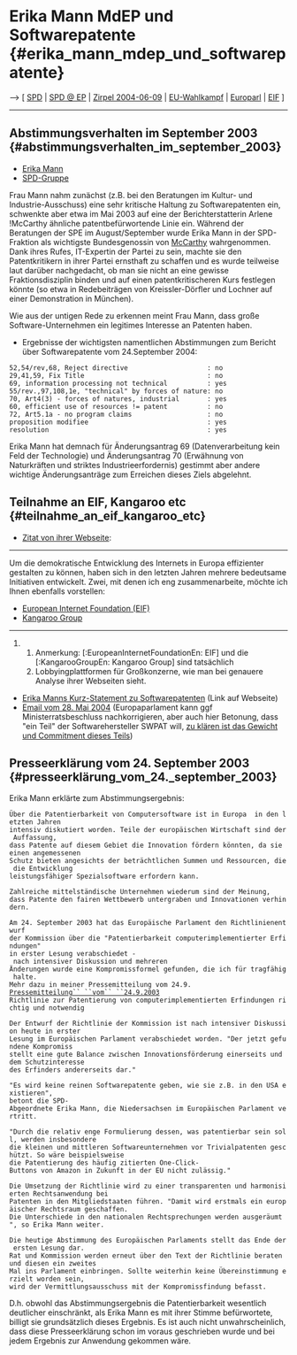 # Erika Mann MdEP und Softwarepatente {#erika_mann_mdep_und_softwarepatente}

\--\> \[ [ SPD](SwpatspdDe "wikilink") \| [ SPD @
EP](ElectDeSpd0405De "wikilink") \| [ Zirpel
2004-06-09](Zirpel040609De "wikilink") \| [
EU-Wahlkampf](ElectAct0405De "wikilink") \| [
Europarl](SwpateuroparlEn "wikilink") \| [
EIF](EuropeanInternetFoundationEn "wikilink") \]

------------------------------------------------------------------------

## Abstimmungsverhalten im September 2003 {#abstimmungsverhalten_im_september_2003}

-   [Erika
    Mann](http://beauprez.net/softpat/lobbybase/mepsummary.php?name=Mann,%20Erika "wikilink")
-   [SPD-Gruppe](http://beauprez.net/softpat/lobbybase/search.php?region=&country=DE&party=PSE "wikilink")

Frau Mann nahm zunächst (z.B. bei den Beratungen im Kultur- und
Industrie-Ausschuss) eine sehr kritische Haltung zu Softwarepatenten
ein, schwenkte aber etwa im Mai 2003 auf eine der Berichterstatterin
Arlene !McCarthy ähnliche patentbefürwortende Linie ein. Während der
Beratungen der SPE im August/September wurde Erika Mann in der
SPD-Fraktion als wichtigste Bundesgenossin von
[McCarthy](McCarthy "wikilink") wahrgenommen. Dank ihres Rufes,
IT-Expertin der Partei zu sein, machte sie den Patentkritikern in ihrer
Partei ernsthaft zu schaffen und es wurde teilweise laut darüber
nachgedacht, ob man sie nicht an eine gewisse Fraktionsdisziplin binden
und auf einen patentkritischeren Kurs festlegen könnte (so etwa in
Redebeiträgen von Kreissler-Dörfler und Lochner auf einer Demonstration
in München).

Wie aus der untigen Rede zu erkennen meint Frau Mann, dass große
Software-Unternehmen ein legitimes Interesse an Patenten haben.

-   Ergebnisse der wichtigsten namentlichen Abstimmungen zum Bericht
    über Softwarepatente vom 24.September 2004:

`52,54/rev,68, Reject directive                    : no`\
`29,41,59, Fix Title                               : no`\
`69, information processing not technical          : yes`\
`55/rev.,97,108,1e, "technical" by forces of nature: no`\
`70, Art4(3) - forces of natures, industrial       : yes`\
`60, efficient use of resources != patent          : no`\
`72, Art5.1a - no program claims                   : no`\
`proposition modifiee                              : yes`\
`resolution                                        : yes`

Erika Mann hat demnach für Änderungsantrag 69 (Datenverarbeitung kein
Feld der Technologie) und Änderungsantrag 70 (Erwähnung von Naturkräften
und striktes Industrieerfordernis) gestimmt aber andere wichtige
Änderungsanträge zum Erreichen dieses Ziels abgelehnt.

## Teilnahme an EIF, Kangaroo etc {#teilnahme_an_eif_kangaroo_etc}

-   [Zitat von ihrer
    Webseite](http://erikamann.com/scripts/index.php3?id=9&akpage=0 "wikilink"):

------------------------------------------------------------------------

Um die demokratische Entwicklung des Internets in Europa effizienter
gestalten zu können, haben sich in den letzten Jahren mehrere bedeutsame
Initiativen entwickelt. Zwei, mit denen ich eng zusammenarbeite, möchte
ich Ihnen ebenfalls vorstellen:

-   [European Internet Foundation
    (EIF)](http://erikamann.com/scripts/index.php3?id=127&akpage=0 "wikilink")
-   [Kangaroo
    Group](http://erikamann.com/scripts/index.php3?id=128&akpage=0 "wikilink")

------------------------------------------------------------------------

1.  1.  Anmerkung: \[:EuropeanInternetFoundationEn: EIF\] und die
        \[:KangarooGroupEn: Kangaroo Group\] sind tatsächlich
    2.  Lobbyingplattformen für Großkonzerne, wie man bei genauere
        Analyse ihrer Webseiten sieht.

-   [Erika Manns Kurz-Statement zu
    Softwarepatenten](http://erikamann.com/scripts/index.php3?id=152&akpage=0 "wikilink")
    (Link auf Webseite)
-   [ Email vom 28. Mai 2004](LtrEmann040528De "wikilink")
    (Europaparlament kann ggf Ministerratsbeschluss nachkorrigieren,
    aber auch hier Betonung, dass \"ein Teil\" der Softwarehersteller
    SWPAT will, [zu klären ist das Gewicht und Commitment dieses
    Teils](http://swpat.ffii.org/analysis/sektor/ "wikilink"))

## Presseerklärung vom 24. September 2003 {#presseerklärung_vom_24._september_2003}

Erika Mann erklärte zum Abstimmungsergebnis:

`Über die Patentierbarkeit von Computersoftware ist in Europa  in den letzten Jahren`\
`intensiv diskutiert worden. Teile der europäischen Wirtschaft sind der Auffassung,`\
`dass Patente auf diesem Gebiet die Innovation fördern könnten, da sie einen angemessenen`\
`Schutz bieten angesichts der beträchtlichen Summen und Ressourcen, die die Entwicklung`\
`leistungsfähiger Spezialsoftware erfordern kann.`

`Zahlreiche mittelständische Unternehmen wiederum sind der Meinung,`\
`dass Patente den fairen Wettbewerb untergraben und Innovationen verhindern.`

`Am 24. September 2003 hat das Europäische Parlament den Richtlinienentwurf`\
`der Kommission über die "Patentierbarkeit computerimplementierter Erfindungen"`\
`in erster Lesung verabschiedet - nach intensiver Diskussion und mehreren`\
`Änderungen wurde eine Kompromissformel gefunden, die ich für tragfähig halte.`\
`Mehr dazu in meiner Pressemitteilung vom 24.9.`\
[`Pressemitteilung`` ``vom`` ``24.9.2003`](http://erikamann.com/scripts/index.php3?id=183 "wikilink")\
`Richtlinie zur Patentierung von computerimplementierten Erfindungen richtig und notwendig`

`Der Entwurf der Richtlinie der Kommission ist nach intensiver Diskussion heute in erster`\
`Lesung im Europäischen Parlament verabschiedet worden. "Der jetzt gefundene Kompromiss`\
`stellt eine gute Balance zwischen Innovationsförderung einerseits und dem Schutzinteresse`\
`des Erfinders andererseits dar."`

`"Es wird keine reinen Softwarepatente geben, wie sie z.B. in den USA existieren",`\
`betont die SPD-Abgeordnete Erika Mann, die Niedersachsen im Europäischen Parlament vertritt.`

`"Durch die relativ enge Formulierung dessen, was patentierbar sein soll, werden insbesondere`\
`die kleinen und mittleren Softwareunternehmen vor Trivialpatenten geschützt. So wäre beispielsweise`\
`die Patentierung des häufig zitierten One-Click-Buttons von Amazon in Zukunft in der EU nicht zulässig."`

`Die Umsetzung der Richtlinie wird zu einer transparenten und harmonisierten Rechtsanwendung bei`\
`Patenten in den Mitgliedstaaten führen. "Damit wird erstmals ein europäischer Rechtsraum geschaffen.`\
`Die Unterschiede in den nationalen Rechtsprechungen werden ausgeräumt ", so Erika Mann weiter.`

`Die heutige Abstimmung des Europäischen Parlaments stellt das Ende der ersten Lesung dar.`\
`Rat und Kommission werden erneut über den Text der Richtlinie beraten und diesen ein zweites`\
`Mal ins Parlament einbringen. Sollte weiterhin keine Übereinstimmung erzielt worden sein,`\
`wird der Vermittlungsausschuss mit der Kompromissfindung befasst.`

D.h. obwohl das Abstimmungsergebnis die Patentierbarkeit wesentlich
deutlicher einschränkt, als Erika Mann es mit ihrer Stimme befürwortete,
billigt sie grundsätzlich dieses Ergebnis. Es ist auch nicht
unwahrscheinlich, dass diese Presseerklärung schon im voraus geschrieben
wurde und bei jedem Ergebnis zur Anwendung gekommen wäre.

